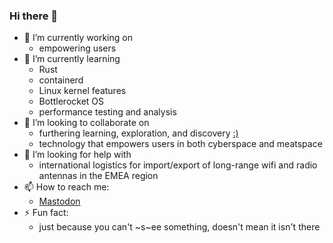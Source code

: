 ### Hi there 👋

- 🔭 I’m currently working on
  - empowering users
- 🌱 I’m currently learning
  - Rust
  - containerd
  - Linux kernel features
  - Bottlerocket OS
  - performance testing and analysis
- 👯 I’m looking to collaborate on
  - furthering learning, exploration, and discovery <a target="_blank" href="https://www.youtube.com/watch?v=sJf2vP8FwTU&t=19s">:)</a>
  - technology that empowers users in both cyberspace and meatspace
- 🤔 I’m looking for help with
  - international logistics for import/export of long-range wifi and radio antennas in the EMEA region
- 📫 How to reach me:
  - <a target="_blank" rel="me" href="https://discuss.systems/@mahdi">Mastodon</a>
- ⚡ Fun fact:
  - just because you can't ~s~ee something, doesn't mean it isn't there

<!--
**mchaker/mchaker** is a ✨ _special_ ✨ repository because its `README.md` (this file) appears on your GitHub profile.

Here are some ideas to get you started:

- 🔭 I’m currently working on ...
- 🌱 I’m currently learning ...
- 👯 I’m looking to collaborate on ...
- 🤔 I’m looking for help with ...
- 💬 Ask me about ...
- 📫 How to reach me: ...
- 😄 Pronouns: ...
- ⚡ Fun fact: ...
-->
